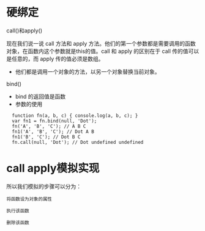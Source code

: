 # 硬绑定

call()和apply()

现在我们说一说 call 方法和 apply 方法。他们的第一个参数都是需要调用的函数对象，在函数内这个参数就是this的值。call 和 apply 的区别在于 call 传的值可以是任意的，而 apply 传的值必须是数组。

- 他们都是调用一个对象的方法，以另一个对象替换当前对象。

bind()

- bind 的返回值是函数
- 参数的使用
```
  function fn(a, b, c) { console.log(a, b, c); } 
  var fn1 = fn.bind(null, 'Dot'); 
  fn('A', 'B', 'C'); // A B C 
  fn1('A', 'B', 'C'); // Dot A B 
  fn1('B', 'C'); // Dot B C 
  fn.call(null, 'Dot'); // Dot undefined undefined
```
# call apply模拟实现

所以我们模拟的步骤可以分为：

    将函数设为对象的属性

    执行该函数

    删除该函数
